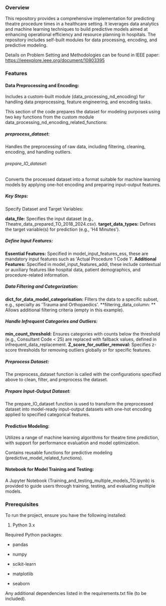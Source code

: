 ### Overview
This repository provides a comprehensive implementation for predicting theatre procedure times in a healthcare setting. It leverages data analytics and machine learning techniques to build predictive models aimed at enhancing operational efficiency and resource planning in hospitals. The repository includes self-built modules for data processing, encoding, and predictive modeling.

Details on Problem Setting and Methodologies can be found in IEEE paper: https://ieeexplore.ieee.org/document/10803395

### Features

  #### Data Preprocessing and Encoding:
  
  Includes a custom-built module (data_processing_nd_encoding) for handling data preprocessing, feature engineering, and encoding tasks.

  This section of the code prepares the dataset for modeling purposes using two key functions from the custom module data_processing_nd_encoding_related_functions:

  ##### preprocess_dataset: 
  Handles the preprocessing of raw data, including filtering, cleaning, encoding, and handling outliers.
  ###### prepare_IO_dataset: 
  Converts the processed dataset into a format suitable for machine learning models by applying one-hot encoding and preparing input-output features.
  
  ##### Key Steps:
  Specify Dataset and Target Variables:
  
  **data_file:** Specifies the input dataset (e.g., Theatre_data_prepared_TO_2018_2024.csv).
  **target_data_types:** Defines the target variable(s) for prediction (e.g., 'H4 Minutes').
  
  ##### Define Input Features:
  
  **Essential Features:** Specified in model_input_features_ess, these are mandatory input features such as 'Actual Procedure 1 Code 1'.
  **Additional Features:** Specified in model_input_features_addi, these include contextual or auxiliary features like hospital data, patient demographics, and procedure-related information.
  
  ##### Data Filtering and Categorization:
  
  **dict_for_data_model_categorisation:** Filters the data to a specific subset, e.g., specialty as 'Trauma and Orthopaedics'.
  **filtering_data_column: ** Allows additional filtering criteria (empty in this example).
  
  ##### Handle Infrequent Categories and Outliers:
  
  **min_count_threshold:** Ensures categories with counts below the threshold (e.g., Consultant Code < 25) are replaced with fallback values, defined in infrequent_data_replacement.
  **Z_score_for_outlier_removal:** Specifies z-score thresholds for removing outliers globally or for specific features.
  
  ##### Preprocess Dataset:
  The preprocess_dataset function is called with the configurations specified above to clean, filter, and preprocess the dataset.
  
  ##### Prepare Input-Output Dataset:
  The prepare_IO_dataset function is used to transform the preprocessed dataset into model-ready input-output datasets with one-hot encoding applied to specified categorical features.

  #### Predictive Modeling:

  Utilizes a range of machine learning algorithms for theatre time prediction, with support for performance evaluation and model optimization.
  
  Contains reusable functions for predictive modeling (predictive_model_related_functions).


#### Notebook for Model Training and Testing:

  A Jupyter Notebook (Training_and_testing_multiple_models_TO.ipynb) is provided to guide users through training, testing, and evaluating multiple models.

### Prerequisites

To run the project, ensure you have the following installed:

1. Python 3.x

Required Python packages:

- pandas

- numpy

- scikit-learn

- matplotlib

- seaborn

Any additional dependencies listed in the requirements.txt file (to be included).
